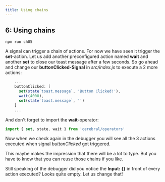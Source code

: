 ```yaml
---
title: Using chains 
---
```


## 6: Using chains 

`npm run ch05`


A signal can trigger a chain of actions. For now we have seen it trigger the **set**-action.
Let us add another preconfigured action named **wait** and another **set** to close our toast message after a few seconds. So go ahead and change our **buttonClicked-Signal** in *src/index.js* to execute a 2 more actions:
```js
    ...
    buttonClicked: [
      set(state`toast.message`, 'Button Clicked!'),
      wait(4000),
      set(state`toast.message`, '')
    ]
    ...
```
And don't forget to import the **wait**-operator:
```js
import { set, state, wait } from 'cerebral/operators'
```
Now when we check again in the debugger you will see all the 3 actions executed when signal *buttonClicked* got triggered.

This maybe makes the impression that there will be a lot to type. But you have to know that you can reuse those chains if you like.

Still speaking of the debugger did you notice the **Input: {}** in front of every action executed? Looks quite empty. Let us change that!


